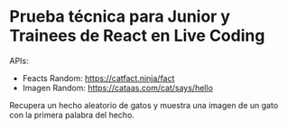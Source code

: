 # Prueba técnica para Junior y Trainees de React en Live Coding

APIs:

- Feacts Random: https://catfact.ninja/fact
- Imagen Random: https://cataas.com/cat/says/hello

Recupera un hecho aleatorio de gatos y muestra una imagen de un gato con la primera palabra del hecho.
